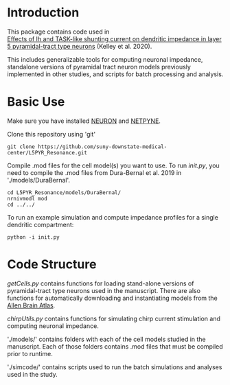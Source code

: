 # Introduction
This package contains code used in  
[Effects of Ih and TASK-like shunting current on dendritic impedance in layer 5 pyramidal-tract type neurons](https://www.biorxiv.org/) (Kelley et al. 2020).  

This includes generalizable tools for computing neuronal impedance, 
standalone versions of pyramidal tract neuron models previously 
implemented in other studies, and scripts for batch processing and analysis.

# Basic Use
Make sure you have installed [NEURON](https://www.neuron.yale.edu/neuron/) and [NETPYNE](http://netpyne.org/).

Clone this repository using 'git'
```
git clone https://github.com/suny-downstate-medical-center/L5PYR_Resonance.git
```

Compile .mod files for the cell model(s) you want to use.  To run *init.py*, you
need to compile the .mod files from Dura-Bernal et al. 2019 in './models/DuraBernal'.
```
cd L5PYR_Resonance/models/DuraBernal/
nrnivmodl mod
cd ../../
```
To run an example simulation and compute impedance profiles for a single dendritic
compartment:
```
python -i init.py
```

# Code Structure
*getCells.py* contains functions for loading stand-alone versions of 
pyramidal-tract type neurons used in the manuscript. 
There are also functions for automatically downloading and instantiating models
from the [Allen Brain Atlas](https://portal.brain-map.org/).

*chirpUtils.py* contains functions for simulating chirp current stimulation and
computing neuronal impedance.  

'./models/' contains folders with each of the cell models studied in the 
manuscript.  Each of those folders contains .mod files that must be compiled prior
to runtime.

'./simcode/' contains scripts used to run the batch simulations and analyses used in the study. 